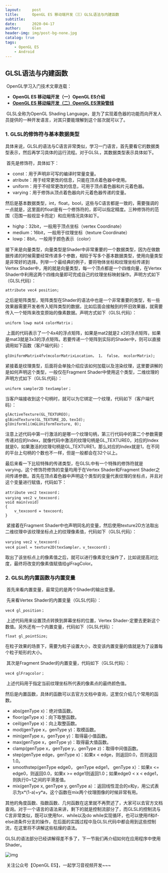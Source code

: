 ```yaml
---
layout:     post
title:      OpenGL ES 移动端开发（三）GLSL语法与内建函数
subtitle:   
date:       2020-04-17
author:     Glen
header-img: img/post-bg-none.jpg
catalog: true
tags:
    - OpenGL ES
    - Android
---
```


## GLSL语法与内建函数

​	OpenGL学习入门技术文章连载：

- **OpenGL ES 移动端开发（一）OpenGL ES介绍** 
- [**OpenGL ES 移动端开发（二）OpenGL ES渲染管线**](http://mp.weixin.qq.com/s?__biz=MzI3MDk2ODI5MA==&mid=2247483659&idx=1&sn=9e3c30f5ebc326076ccbce115e83a402&chksm=eac9b586ddbe3c90498384e3a0fb238a0e9679f736f038efc323cb9d8852a40c927bdbe0fece&scene=21#wechat_redirect) 

​    GLSL全称为OpenGL Shading Language，是为了实现着色器的功能而向开发人员提供的一种开发语言，对其只要能理解到这个层次就可以了。

### **1. GLSL的修饰符与基本数据类型**

​    具体来说，GLSL的语法与C语言非常类似，学习一门语言，首先要看它的数据类型表示，然后再学习具体的运行流程。对于GLSL，其数据类型表示具体如下。

​    首先是修饰符，具体如下：

- const：用于声明非可写的编译时常量变量。
- atribute：用于经常更改的信息，只能在顶点着色器中使用。
- uniform：用于不经常更改的信息，可用于顶点着色器和片元着色器。
- varying：用于修饰从顶点着色器向片元着色器传递的变量。

​    然后是基本数据类型，int，float，bool，这些与C语言都是一致的，需要强调的一点就是，这里面的float是有一个修饰符的，即可以指定精度。三种修饰符的范围（范围一般视显卡而定）和应用情况具体如下。

- highp：32bit，一般用于顶点坐标（vertex Coordinate）
- medium：16bit，一般用于纹理坐标（texture Coordinate）
- lowp：8bit，一般用于颜色表示（color）

​    接下来是向量类型，向量类型是Shader中非常重要的一个数据类型，因为在做数据传递的时候需要经常传递多个参数，相较于写多个基本数据类型，使用向量类型是非常好的选择。列举一个最经典的例子，要将物体坐标和纹理坐标传递到Vertex Shader中，用的就是向量类型，每一个顶点都是一个四维向量，在Vertex Shader中利用这两个四维向量即可完成自己的纹理坐标映射操作。声明方式如下（GLSL代码）：

```
attribute vec4 position;
```

​    之后是矩阵类型，矩阵类型在Shader的语法中也是一个非常重要的类型，有一些效果器需要开发者传入矩阵类型的数据，比如后面会接触到的怀旧效果器，就需要传入一个矩阵来改变原始的像素数据。声明方式如下（GLSL代码）：

```
uniform lowp mat4 colorMatrix；
```

​    上面的代码表示了一个4x4的浮点矩阵，如果是mat2就是2 x2的浮点矩阵，如果是mat3就是3x3的浮点矩阵。若要传递一个矩阵到实际的Shader中，则可以直接调用如下函数（客户端代码）：

```
glUniformMatrix4fv(mcolorMatrixLocation， 1， false， mcolorMatrix);
```

​    紧接着是纹理类型，后面将会单独介绍应该如何加载以及渲染纹理，这里要讲解的是如何声明这个类型，一般仅在Fragment Shader中使用这个类型，二维纹理的声明方式如下（GLSL代码）：

```
uniform sampler2D texSampler；
```

​    当客户端接收到这个句柄时，就可以为它绑定一个纹理，代码如下（客户端代码）：

```
glActiveTexture(GL_TEXTUREO);
glBindTexture(GL_TEXTURE_2D，texId);
glUniformli(mGLUniformTexture, 0);
```

​    注意上述代码中第一行激活的是哪一个纹理句柄，第三行代码中的第二个参数需要传递对应的Index，就像代码中激活的纹理句柄是GL_TEXTURE0，对应的Index就是0，如果激活的纹理句柄是GL_TEXTURE1，那么对应的Index就是1，在不同的平台上句柄的个数也不一样，但是一般都会在32个以上。

​    最后来看一下比较特殊的传递类型，在GLSL中有一个特殊的修饰符就是varying，这个修饰符修饰的变量均用于在Vertex Shader和Fragment Shader之间传递参数。首先在顶点着色器中声明这个类型的变量代表纹理的坐标点，并且对这个变量进行赋值，代码如下：

```
attribute vec2 texcoord；
varying vec2 v_texcoord；
void main(void)
{
	v_texcoord = texcoord;
}
```

​    紧接着在Fragment Shader中也声明同名的变量，然后使用texture2D方法取出二维纹理中该纹理坐标点上的纹理像素值，代码如下（GLSL代码）：

```
varying vec2 v_texcoord；
vec4 pixel = texture2D(texSampler，v_texcoord)；
```

​    取出了该坐标点上的像素值之后，就可以进行像素变化操作了，比如说提高对比度，最终将改变的像素值赋值给glFragColor。

### **2. GLSL的内置函数与内置变量**

​    首先来看内置变量，最常见的是两个Shader的输出变量。

​    先来看Vertex Shader的内置变量（GLSL代码）：

```
vec4 gl_position；
```

​    上述代码用来设置顶点转换到屏幕坐标的位置，Vertex Shader-定要去更新这个数值。另外还有一个内置变量，代码如下（GLSL代码）：

```
float gl_pointSize;
```

​    在粒子效果的场景下，需要为粒子设置大小，改变该内置变量的值就是为了设置每个粒子矩形的大小。

​    其次是Fragment Shader的内置变量，代码如下（GLSL代码）：

```
vec4 glFragcolor；
```

​    上述代码用于指定当前纹理坐标所代表的像素点的最终颜色值。

​    然后是内置函数，具体的函数可以去官方文档中查询，这里仅介绍几个常用的函数。

- abs(genType x)：绝对值函数。
- floor(geType x)：向下取整函数。
- ceil(genType x)：向上取整函数。
- mod(genType x，genType y)：取模函数。
- min(genType x，genType y)：取得最小值函数。
- max(genType x，genType y)：取得最大值函数。
- clamp(genType x，genType y，genType z)：取得中间值函数。
- step(genType edge，genType x)：如果x < edge，则返回0.0，否则返回1.0。
- smoothstep(genType edge0， genType edge1， genType x）：如果x <= edge0，则返回0.0，如果x >= edge1则返回1.0；如果edge0 < x < edge1，则执行0~1之间的平滑差值。
- mix(genType x, genType y, genType a）：返回线性混合的x和y，用公式表示为x*(1-a)+y*a，这个函数在mix两个纹理图像的时候非常有用。

​    其他的角度函数、指数函数、几何函数在这里就不再赘述了，大家可以去官方文档查询。对于一个语言的语法来讲，剩下的就是控制流部分了，而GLSL的控制流与C言非常类似，既可以使用for、while以及do while实现循环，也可以使用if和if-else进条件分支的操作，在后面的实践过程中及GLSL代码中都会用到这些控制流，在这里将不讲解这些枯燥的语法。

​    GLSL的语法部分已经讲解得差不多了，下一节我们再介绍如何在应用程序中使用Shader。

![img](https://mmbiz.qpic.cn/mmbiz/A49JfDqSH0BricIm3BuCx8cYe13YdshMSib4kVicC4ianrIeUVyqY0hYLmpCAVTibhNiavCIIxiaUoPGTzckkPsK3x9aw/640?wx_fmt=gif&tp=webp&wxfrom=5&wx_lazy=1)

​						关注公众号【OpenGL ES】，一起学习音视频开发~~~